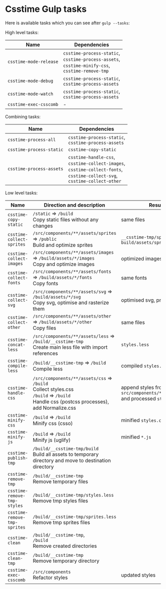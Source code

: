 # Csstime Gulp tasks

Here is available tasks which you can see after `gulp --tasks`:

High level tasks:

| Name						| Dependencies																												|
|---------------------------|---------------------------------------------------------------------------------------------------------------------------|
| `csstime-mode-release`	| `csstime-process-static`,<br>`csstime-process-assets`,<br>`csstime-minify-css`,<br>`csstime-remove-tmp`					|
| `csstime-mode-debug`		| `csstime-process-static`,<br>`csstime-process-assets`																		|
| `csstime-mode-watch`		| `csstime-process-static`,<br>`csstime-process-assets`																		|
| `csstime-exec-csscomb`    | -

Combining tasks:

| Name						| Dependencies																															|
|---------------------------|---------------------------------------------------------------------------------------------------------------------------------------|
| `csstime-process-all` 	| `csstime-process-static`,<br>`csstime-process-assets`																													|
| `csstime-process-static`	| `csstime-copy-static`																													|
| `csstime-process-assets`	| `csstime-handle-css`,<br>`csstime-collect-images`,<br>`csstime-collect-fonts`,<br>`csstime-collect-svg`,<br>`csstime-collect-other`	|

Low level tasks:

| Name						| Direction and description																				| Result																|
|---------------------------|-------------------------------------------------------------------------------------------------------|-----------------------------------------------------------------------|
| `csstime-copy-static`		| `/static` => `/build`<br>Copy static files without any changes								                    | same files															|
| `csstime-collect-sprites`	| `/src/components/**/assets/sprites` => `/public`<br>Build and optimize sprites									| `__csstime-tmp/sprites.less`,<br>`build/assets/sprites.png`			|
| `csstime-collect-images`	| `/src/components/**/assets/images` => `/build/assets/*/images`<br>Copy and optimize images				        | optimized images														|
| `csstime-collect-fonts`	| `/src/components/**/assets/fonts` => `/build/assets/*/fonts`<br>Copy fonts								        | same fonts															|
| `csstime-collect-svg`	    | `/src/components/**/assets/svg` => `/build/assets/*/svg`<br>Copy svg, optimise and rasterize them		            | optimised svg, png fallbacks											|
| `csstime-collect-other`	| `/src/components/**/assets/other` => `/build/assets/*/other`<br>Copy files								        | same files															|
| `csstime-concat-less`		| `/src/components/**/assets/less` => `/build/__csstime-tmp`<br>Create main less file with import references	    | `styles.less`															|
| `csstime-compile-less`	| `/build/__csstime-tmp` => `/build`<br>Compile less											                    | compiled `styles.css`													|
| `csstime-handle-css`		| `/src/components/**/assets/css` => `/build`<br>Collect styles.css<br>`/build` => `/build`<br>Handle css (postcss processes), add Normalize.css	| append styles from `src/components/**/assets/css`<br>and processed `styles.css`	|
| `csstime-minify-css`		| `/build` => `/build`<br>Minify css (csso)												                            | minified `styles.css`													|
| `csstime-minify-js`		| `/build` => `/build`<br>Minify js (uglify)											                            | minified `*.js`														|
| `csstime-publish-tmp`		| `/build/__csstime-tmp/build`<br>Build all assets to temporary directory and move to destination directory         | 																		|
| `csstime-remove-tmp`		| `/build/__csstime-tmp`<br>Remove temporary files														            | 																		|
| `csstime-remove-tmp-styles`| `/build/__csstime-tmp/styles.less`<br>Remove tmp styles files			                                        | 																		|
| `csstime-remove-tmp-sprites`| `/build/__csstime-tmp/sprites.less`<br>Remove tmp sprites files	                                                | 																		|
| `csstime-clean`			| `/build/__csstime-tmp`,<br>`/build`<br>Remove created directories							                        | 																		|
| `csstime-clean-tmp`		| `/build/__csstime-tmp`<br>Remove temporary directory          							                        | 																		|
| `csstime-exec-csscomb`	| `/src/components`<br>Refactor styles							    									            | updated styles														|
